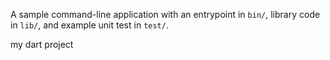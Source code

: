 A sample command-line application with an entrypoint in `bin/`, library code
in `lib/`, and example unit test in `test/`.

my dart project









































